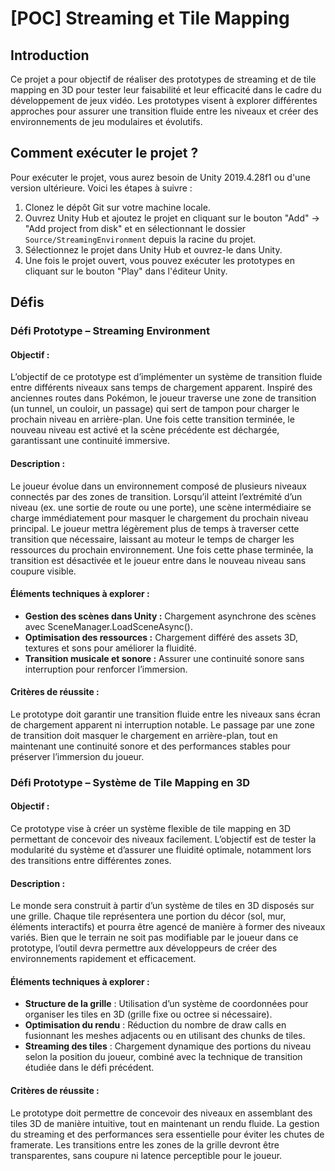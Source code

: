# [POC] Streaming et Tile Mapping

## **Introduction**

Ce projet a pour objectif de réaliser des prototypes de streaming et de tile mapping en 3D pour tester leur faisabilité et leur efficacité dans le cadre du développement de jeux vidéo. Les prototypes visent à explorer différentes approches pour assurer une transition fluide entre les niveaux et créer des environnements de jeu modulaires et évolutifs.

## **Comment exécuter le projet ?**

Pour exécuter le projet, vous aurez besoin de Unity 2019.4.28f1 ou d'une version ultérieure. Voici les étapes à suivre :

1. Clonez le dépôt Git sur votre machine locale.
2. Ouvrez Unity Hub et ajoutez le projet en cliquant sur le bouton "Add" -> "Add project from disk" et en sélectionnant le dossier `Source/StreamingEnvironment` depuis la racine du projet.
3. Sélectionnez le projet dans Unity Hub et ouvrez-le dans Unity.
4. Une fois le projet ouvert, vous pouvez exécuter les prototypes en cliquant sur le bouton "Play" dans l'éditeur Unity.

## **Défis**

### **Défi Prototype – Streaming Environment**

#### **Objectif :**
L’objectif de ce prototype est d’implémenter un système de transition fluide entre différents niveaux sans temps de chargement apparent. Inspiré des anciennes routes dans Pokémon, le joueur traverse une zone de transition (un tunnel, un couloir, un passage) qui sert de tampon pour charger le prochain niveau en arrière-plan. Une fois cette transition terminée, le nouveau niveau est activé et la scène précédente est déchargée, garantissant une continuité immersive.

#### **Description :**
Le joueur évolue dans un environnement composé de plusieurs niveaux connectés par des zones de transition. Lorsqu’il atteint l’extrémité d’un niveau (ex. une sortie de route ou une porte), une scène intermédiaire se charge immédiatement pour masquer le chargement du prochain niveau principal. Le joueur mettra légèrement plus de temps à traverser cette transition que nécessaire, laissant au moteur le temps de charger les ressources du prochain environnement. Une fois cette phase terminée, la transition est désactivée et le joueur entre dans le nouveau niveau sans coupure visible.

#### **Éléments techniques à explorer :**
- **Gestion des scènes dans Unity :** Chargement asynchrone des scènes avec SceneManager.LoadSceneAsync().
- **Optimisation des ressources :** Chargement différé des assets 3D, textures et sons pour améliorer la fluidité.
- **Transition musicale et sonore :** Assurer une continuité sonore sans interruption pour renforcer l’immersion.

#### **Critères de réussite :**
Le prototype doit garantir une transition fluide entre les niveaux sans écran de chargement apparent ni interruption notable. Le passage par une zone de transition doit masquer le chargement en arrière-plan, tout en maintenant une continuité sonore et des performances stables pour préserver l’immersion du joueur.

### **Défi Prototype – Système de Tile Mapping en 3D**

#### **Objectif :**
Ce prototype vise à créer un système flexible de tile mapping en 3D permettant de concevoir des niveaux facilement. L’objectif est de tester la modularité du système et d’assurer une fluidité optimale, notamment lors des transitions entre différentes zones.

#### **Description :**
Le monde sera construit à partir d’un système de tiles en 3D disposés sur une grille. Chaque tile représentera une portion du décor (sol, mur, éléments interactifs) et pourra être agencé de manière à former des niveaux variés. Bien que le terrain ne soit pas modifiable par le joueur dans ce prototype, l’outil devra permettre aux développeurs de créer des environnements rapidement et efficacement.

#### **Éléments techniques à explorer :**
- **Structure de la grille** : Utilisation d’un système de coordonnées pour organiser les tiles en 3D (grille fixe ou octree si nécessaire).
- **Optimisation du rendu** : Réduction du nombre de draw calls en fusionnant les meshes adjacents ou en utilisant des chunks de tiles.
- **Streaming des tiles** : Chargement dynamique des portions du niveau selon la position du joueur, combiné avec la technique de transition étudiée dans le défi précédent.

#### **Critères de réussite :**
Le prototype doit permettre de concevoir des niveaux en assemblant des tiles 3D de manière intuitive, tout en maintenant un rendu fluide. La gestion du streaming et des performances sera essentielle pour éviter les chutes de framerate. Les transitions entre les zones de la grille devront être transparentes, sans coupure ni latence perceptible pour le joueur.
